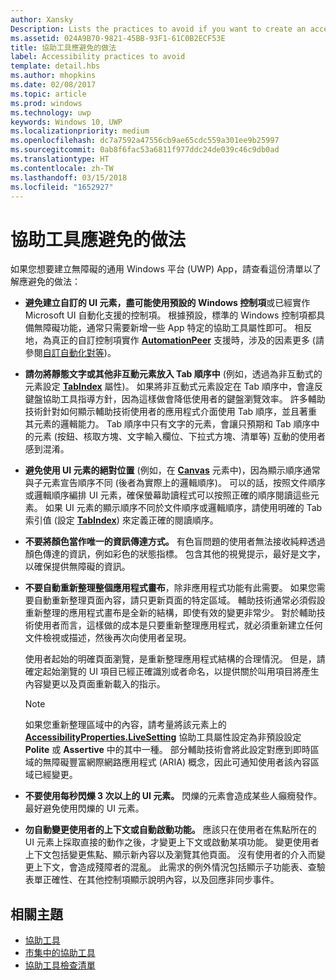 ```yaml
---
author: Xansky
Description: Lists the practices to avoid if you want to create an accessible Universal Windows Platform (UWP) app.
ms.assetid: 024A9B70-9821-45BB-93F1-61C0B2ECF53E
title: 協助工具應避免的做法
label: Accessibility practices to avoid
template: detail.hbs
ms.author: mhopkins
ms.date: 02/08/2017
ms.topic: article
ms.prod: windows
ms.technology: uwp
keywords: Windows 10, UWP
ms.localizationpriority: medium
ms.openlocfilehash: dc7a7592a47556cb9ae65cdc559a301ee9b25997
ms.sourcegitcommit: 0ab8f6fac53a6811f977ddc24de039c46c9db0ad
ms.translationtype: HT
ms.contentlocale: zh-TW
ms.lasthandoff: 03/15/2018
ms.locfileid: "1652927"
---
```

# <a name="accessibility-practices-to-avoid"></a>協助工具應避免的做法

如果您想要建立無障礙的通用 Windows 平台 (UWP) App，請查看這份清單以了解應避免的做法： 

* **避免建立自訂的 UI 元素，盡可能使用預設的 Windows 控制項**或已經實作 Microsoft UI 自動化支援的控制項。 根據預設，標準的 Windows 控制項都具備無障礙功能，通常只需要新增一些 App 特定的協助工具屬性即可。 相反地，為真正的自訂控制項實作 [**AutomationPeer**](https://msdn.microsoft.com/library/windows/apps/BR209185) 支援時，涉及的因素更多 (請參閱[自訂自動化對等](custom-automation-peers.md))。
* **請勿將靜態文字或其他非互動元素放入 Tab 順序中** (例如，透過為非互動式的元素設定 [**TabIndex**](https://msdn.microsoft.com/library/windows/apps/BR209461) 屬性)。 如果將非互動式元素設定在 Tab 順序中，會違反鍵盤協助工具指導方針，因為這樣做會降低使用者的鍵盤瀏覽效率。 許多輔助技術針對如何顯示輔助技術使用者的應用程式介面使用 Tab 順序，並且著重其元素的邏輯能力。 Tab 順序中只有文字的元素，會讓只預期和 Tab 順序中的元素 (按鈕、核取方塊、文字輸入欄位、下拉式方塊、清單等) 互動的使用者感到混淆。
* **避免使用 UI 元素的絕對位置** (例如，在 [**Canvas**](https://msdn.microsoft.com/library/windows/apps/BR209267) 元素中)，因為顯示順序通常與子元素宣告順序不同 (後者為實際上的邏輯順序)。 可以的話，按照文件順序或邏輯順序編排 UI 元素，確保螢幕助讀程式可以按照正確的順序閱讀這些元素。 如果 UI 元素的顯示順序不同於文件順序或邏輯順序，請使用明確的 Tab 索引值 (設定 [**TabIndex**](https://msdn.microsoft.com/library/windows/apps/BR209461)) 來定義正確的閱讀順序。
* **不要將顏色當作唯一的資訊傳達方式。** 有色盲問題的使用者無法接收純粹透過顏色傳達的資訊，例如彩色的狀態指標。 包含其他的視覺提示，最好是文字，以確保提供無障礙的資訊。
* **不要自動重新整理整個應用程式畫布**，除非應用程式功能有此需要。 如果您需要自動重新整理頁面內容，請只更新頁面的特定區域。 輔助技術通常必須假設重新整理的應用程式畫布是全新的結構，即使有效的變更非常少。 對於輔助技術使用者而言，這樣做的成本是只要重新整理應用程式，就必須重新建立任何文件檢視或描述，然後再次向使用者呈現。
  
  使用者起始的明確頁面瀏覽，是重新整理應用程式結構的合理情況。 但是，請確定起始瀏覽的 UI 項目已經正確識別或者命名，以提供關於叫用項目將產生內容變更以及頁面重新載入的指示。

  > [!NOTE]
  > 如果您重新整理區域中的內容，請考量將該元素上的 [**AccessibilityProperties.LiveSetting**](https://msdn.microsoft.com/library/windows/apps/JJ191516) 協助工具屬性設定為非預設設定 **Polite** 或 **Assertive** 中的其中一種。 部分輔助技術會將此設定對應到即時區域的無障礙豐富網際網路應用程式 (ARIA) 概念，因此可通知使用者該內容區域已經變更。

* **不要使用每秒閃爍 3 次以上的 UI 元素。** 閃爍的元素會造成某些人癲癇發作。 最好避免使用閃爍的 UI 元素。
* **勿自動變更使用者的上下文或自動啟動功能。** 應該只在使用者在焦點所在的 UI 元素上採取直接的動作之後，才變更上下文或啟動某項功能。 變更使用者上下文包括變更焦點、顯示新內容以及瀏覽其他頁面。 沒有使用者的介入而變更上下文，會造成殘障者的混亂。 此需求的例外情況包括顯示子功能表、查驗表單正確性、在其他控制項顯示說明內容，以及回應非同步事件。

<span id="related_topics"/>

## <a name="related-topics"></a>相關主題  
* [協助工具](accessibility.md)
* [市集中的協助工具](accessibility-in-the-store.md)
* [協助工具檢查清單](accessibility-checklist.md)
